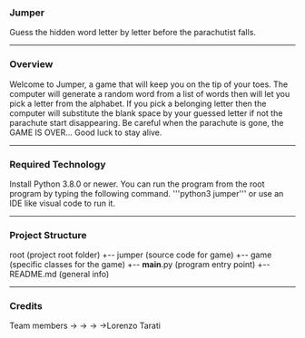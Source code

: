 ### Jumper
Guess the hidden word letter by letter before the parachutist falls.

---

### Overview
Welcome to Jumper, a game that will keep you on the tip of your toes.
The computer will generate a random word from a list of words then will let you pick a letter from the alphabet. If you pick a belonging letter then the computer will substitute the blank space by your guessed letter if not the parachute start disappearing. 
Be careful when the parachute is gone, the GAME IS OVER... Good luck to stay alive.

---

### Required Technology
Install Python 3.8.0 or newer.
You can run the program from the root program by typing the following command. '''python3 jumper''' or use an IDE like visual code to run it.

---

### Project Structure
root (project root folder)
  +-- jumper (source code for game)
    +-- game (specific classes for the game)
    +-- __main__.py (program entry point)
    +-- README.md (general info)

---

### Credits
Team members
 ->
 ->
 ->
 ->Lorenzo Tarati